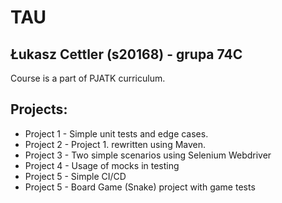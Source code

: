 # TAU

 ## Łukasz Cettler (s20168) - grupa 74C
 
Course is a part of PJATK curriculum.

## Projects:

* Project 1 - Simple unit tests and edge cases.
* Project 2 - Project 1. rewritten using Maven.
* Project 3 - Two simple scenarios using Selenium Webdriver
* Project 4 - Usage of mocks in testing
* Project 5 - Simple CI/CD
* Project 5 - Board Game (Snake) project with game tests
